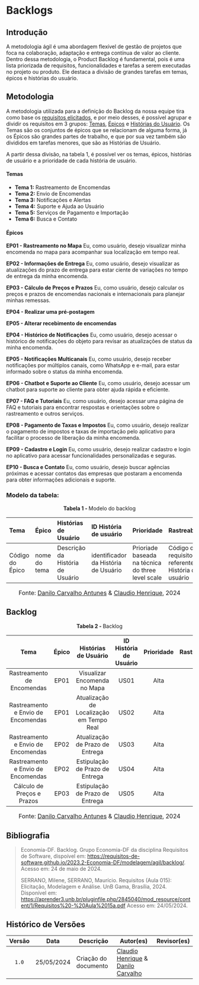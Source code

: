 # Backlogs

## Introdução

A metodologia ágil é uma abordagem flexível de gestão de projetos que foca na colaboração, adaptação e entrega contínua de valor ao cliente. Dentro dessa metodologia, o Product Backlog é fundamental, pois é uma lista priorizada de requisitos, funcionalidades e tarefas a serem executadas no projeto ou produto. Ele destaca a divisão de grandes tarefas em temas, épicos e histórias do usuário.

## Metodologia

A metodologia utilizada para a definição do Backlog da nossa equipe tira como base os [requisitos elicitados](https://requisitos-de-software.github.io/2024.1-Correios/elicitacao/requisitos_elicitados/), e por meio desses, é possível agrupar e dividir os requisitos em 3 grupos: [Temas](#temas), [Épicos](#épicos) e [Histórias do Usuário](). Os Temas são os conjuntos de épicos que se relacionam de alguma forma, já os Épicos são grandes partes de trabalho, e que por sua vez também são divididos em tarefas menores, que são as Histórias de Usuário.

A partir dessa divisão, na tabela 1, é possível ver os temas, épicos, histórias de usuário e a prioridade de cada história de usuário.

#### **Temas**

* **Tema 1:** Rastreamento de Encomendas
* **Tema 2:** Envio de Encomendas
* **Tema 3:** Notificações e Alertas
* **Tema 4:** Suporte e Ajuda ao Usuário
* **Tema 5:** Serviços de Pagamento e Importação
* **Tema 6:** Busca e Contato

#### **Épicos**

**EP01 - Rastreamento no Mapa**
Eu, como usuário, desejo visualizar minha encomenda no mapa para acompanhar sua localização em tempo real.


**EP02 - Informações de Entrega**
Eu, como usuário, desejo visualizar as atualizações do prazo de entrega para estar ciente de variações no tempo de entrega da minha encomenda.

**EP03 - Cálculo de Preços e Prazos**
Eu, como usuário, desejo calcular os preços e prazos de encomendas nacionais e internacionais para planejar minhas remessas.

**EP04 - Realizar uma pré-postagem**

**EP05 - Alterar recebimento de encomendas**


**EP04 - Histórico de Notificações**
Eu, como usuário, desejo acessar o histórico de notificações do objeto para revisar as atualizações de status da minha encomenda.


**EP05 - Notificações Multicanais**
Eu, como usuário, desejo receber notificações por múltiplos canais, como WhatsApp e e-mail, para estar informado sobre o status da minha encomenda.

**EP06 - Chatbot e Suporte ao Cliente**
Eu, como usuário, desejo acessar um chatbot para suporte ao cliente para obter ajuda rápida e eficiente.

**EP07 - FAQ e Tutoriais**
Eu, como usuário, desejo acessar uma página de FAQ e tutoriais para encontrar respostas e orientações sobre o rastreamento e outros serviços.

**EP08 - Pagamento de Taxas e Impostos**
Eu, como usuário, desejo realizar o pagamento de impostos e taxas de importação pelo aplicativo para facilitar o processo de liberação da minha encomenda.

**EP09 - Cadastro e Login**
Eu, como usuário, desejo realizar cadastro e login no aplicativo para acessar funcionalidades personalizadas e seguras.

**EP10 - Busca e Contato**
Eu, como usuário, desejo buscar agências próximas e acessar contatos das empresas que postaram a encomenda para obter informações adicionais e suporte.

### Modelo da tabela:
<p align="center" > <strong> Tabela 1 - </Strong>Modelo do backlog</font> <gitbr></p>

|Tema|Épico|Histórias de Usuário|ID História de usuário|Prioridade|Rastreabilidade|
|:--|:--|:--|:--|:--|:--|
|Código do Épico|nome do tema|Descrição da História de Usuário|identificador da História de Usuário|Prioriade baseada na técnica do three level scale|Código do requisito referente a História de usuário|

<font size="3"><p style="text-align: center">Fonte: [Danilo Carvalho Antunes](https://github.com/Danilo-Carvalho-Antunes) & [Claudio Henrique][ClaudioGH], 2024</p></font>

## Backlog

<p align="center" > <strong> Tabela 2 - </strong>Backlog</font></p>

|Tema|Épico|Histórias de Usuário|ID História de Usuário|Prioridade|Rastreabilidade|
|:--:|:--:|:--:|:--:|:--:|:--:|
|Rastreamento de Encomendas|EP01|Visualizar Encomenda no Mapa|US01|Alta|RF18|
|Rastreamento e Envio de Encomendas|EP01|Atualização de Localização em Tempo Real|US02|Alta|RF18|
|Rastreamento e Envio de Encomendas|EP02|Atualização de Prazo de Entrega|US03|Alta|RF18|
|Rastreamento e Envio de Encomendas|EP02|Estipulação de Prazo de Entrega|US04|Alta|RF18|
|Cálculo de Preços e Prazos|EP03|Estipulação de Prazo de Entrega|US05|Alta|RF18|










<font size="3"><p style="text-align: center">Fonte: [Danilo Carvalho Antunes](https://github.com/Danilo-Carvalho-Antunes) & [Claudio Henrique][ClaudioGH], 2024</p></font>

## Bibliografia

> Economia-DF. Backlog. Grupo Economia-DF da disciplina Requisitos de Software, dispoível em: <https://requisitos-de-software.github.io/2023.2-Economia-DF/modelagem/agil/backlog/>. Acesso em: 24 de maio de 2024.
>
> SERRANO, Milene, SERRANO, Maurício. Requisitos (Aula 015): Elicitação, Modelagem e Análise. UnB Gama, Brasília, 2024. Disponível em: https://aprender3.unb.br/pluginfile.php/2845040/mod_resource/content/1/Requisitos%20-%20Aula%2015a.pdf Acesso em: 24/05/2024.

## Histórico de Versões

| Versão | Data | Descrição | Autor(es) | Revisor(es) |
| :----: | :--: | --------- | ----------- | ------ |
| `1.0`  | 25/05/2024 | Criação do documento | [Claudio Henrique][ClaudioGH] & [Danilo Carvalho][DaniloGH]|  |


[ClaudioGH]: https://github.com/claudiohsc
[DaniloGH]: https://github.com/Danilo-Carvalho-Antunes
[EliasGH]: https://github.com/EliasOliver21
[GabrielBGH]: https://github.com/Bertolazi
[GabrielFGH]: https://github.com/MMcLovin
[PabloGH]: https://github.com/pabloheika
[RicardoGH]: https://www.github.com/avmricardo
